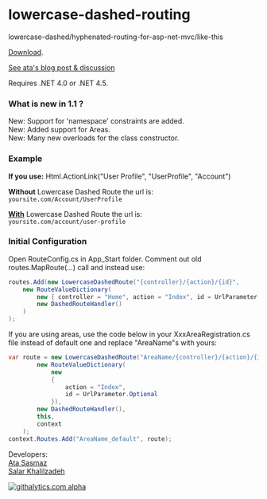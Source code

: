 lowercase-dashed-routing
========================

lowercase-dashed/hyphenated-routing-for-asp-net-mvc/like-this

[Download](https://github.com/salarkh/lowercase-dashed-route/releases).

[See ata's blog post & discussion](http://www.ata.io/lowercase-dashed-route/?utm_source=github&utm_medium=link&utm_content=bottom+link&utm_campaign=lowercase-dashed-route)

Requires .NET 4.0 or .NET 4.5.

<h3>What is new in 1.1 ?</h3>
New: Support for 'namespace' constraints are added.<br />
New: Added support for Areas.<br />
New: Many new overloads for the class constructor.<br />

<h3>Example</h3>
<strong>If you use:</strong>
Html.ActionLink("User Profile", "UserProfile", "Account")

**Without** Lowercase Dashed Route the url is:<br />
`yoursite.com/Account/UserProfile`

**<u>With</u>** Lowercase Dashed Route the url is:<br />
`yoursite.com/account/user-profile`

<h3>Initial Configuration</h3>
Open RouteConfig.cs in App_Start folder. Comment out old routes.MapRoute(...) call and instead use:

```c#
routes.Add(new LowercaseDashedRoute("{controller}/{action}/{id}",
    new RouteValueDictionary(
        new { controller = "Home", action = "Index", id = UrlParameter.Optional }),
        new DashedRouteHandler()
    )
);
```

If you are using areas, use the code below in your XxxAreaRegistration.cs file instead of default one and replace "AreaName"s with yours:
```c#
var route = new LowercaseDashedRoute("AreaName/{controller}/{action}/{id}",
        new RouteValueDictionary(
            new
            {
                action = "Index",
                id = UrlParameter.Optional
            }),
        new DashedRouteHandler(),
		this,
		context
    );
context.Routes.Add("AreaName_default", route);
```

Developers: <br/>
[Ata Sasmaz](http://www.ata.io/?utm_source=github&utm_medium=link&utm_content=bottom+link&utm_campaign=lowercase-dashed-route)
<br/>
[Salar Khalilzadeh](http://salarcode.com/?utm_source=github&utm_medium=link&utm_content=bottom+link&utm_campaign=lowercase-dashed-route)

[![githalytics.com alpha](https://cruel-carlota.pagodabox.com/68aaf0cf0d381566c247ed5749e15135 "githalytics.com")](http://githalytics.com/AtaS/lowercase-dashed-route)
